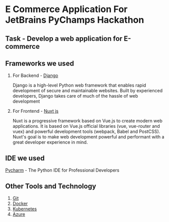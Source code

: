 # E Commerce Application For JetBrains PyChamps Hackathon

## Task - Develop a web application for E-commerce

## Frameworks we used

1. For Backend - [Django](https://github.com/django/django)

   Django is a high-level Python web framework that enables rapid development of secure and maintainable websites. Built by experienced developers, Django takes care of much of the hassle of web development

2. For Frontend - [Nuxt js](https://github.com/nuxt/nuxt.js)

   Nuxt is a progressive framework based on Vue.js to create modern web applications. It is based on Vue.js official libraries (vue, vue-router and vuex) and powerful development tools (webpack, Babel and PostCSS). Nuxt's goal is to make web development powerful and performant with a great developer experience in mind.

## IDE we used

[Pycharm](https://www.jetbrains.com/pycharm/) - The Python IDE
for Professional Developers

## Other Tools and Technology

1. [Git](https://git-scm.com/)
2. [Docker](https://www.docker.com/)
3. [Kubernetes](https://kubernetes.io/)
4. [Azure](https://azure.microsoft.com/en-in/)
